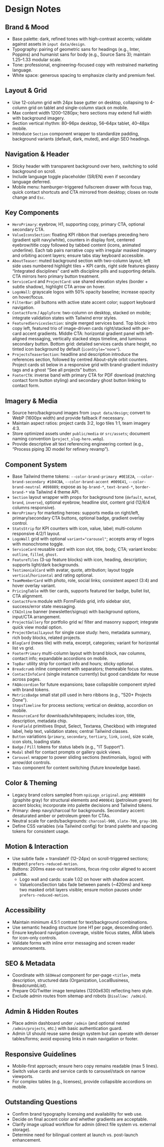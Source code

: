 # Design Notes

## Brand & Mood
- Base palette: dark, refined tones with high-contrast accents; validate against assets in `input data/design`.
- Typography: pairing of geometric sans for headings (e.g., Inter, Poppins) and humanist sans for body (e.g., Source Sans 3); maintain 1.25–1.33 modular scale.
- Tone: professional, engineering-focused copy with restrained marketing language.
- White space: generous spacing to emphasize clarity and premium feel.

## Layout & Grid
- Use 12-column grid with 24px base gutter on desktop, collapsing to 4-column grid on tablet and single-column stack on mobile.
- Max content width 1200–1280px; hero sections may extend full width with background imagery.
- Section vertical rhythm: 80–96px desktop, 56–64px tablet, 40–48px mobile.
- Introduce `Section` component wrapper to standardize padding, background variants (default, dark, muted), and align SEO headings.

## Navigation & Header
- Sticky header with transparent background over hero, switching to solid background on scroll.
- Include language toggle placeholder (SR/EN) even if secondary language deferred.
- Mobile menu: hamburger-triggered fullscreen drawer with focus trap, quick contact shortcuts and CTA mirrored from desktop; closes on route change and `Esc`.

## Key Components
- `HeroPrimary`: eyebrow, H1, supporting copy, primary CTA, optional secondary CTA.
- `ValueIconsSection`: floating KPI ribbon that overlaps preceding hero (gradient split navy/white), counters in display font, centered eyebrow/title copy followed by tabbed content (icons, animated underline). Each tab pairs narrative copy with irregular masked imagery and orbiting accent layers; ensure tabs stay keyboard accessible.
- `AboutTeaser`: muted background section with two-column layout; left side uses numbered highlight tiles + KPI cards, right side features glassy “Integrated disciplines” card with discipline pills and supporting details. CTA mirrors hero primary button treatment.
- `ServiceCard` and `ProjectCard`: use shared elevation styles (border + subtle shadow), highlight CTA arrow on hover.
- `LogoWall`: grayscale logos with 50% opacity baseline; increase opacity on hover/focus.
- `FilterBar`: pill buttons with active state accent color; support keyboard navigation.
- `ContactForm` / `ApplyForm`: two-column on desktop, stacked on mobile; integrate validation states with Tailwind error styles.
- `FeaturedServicesSection`: single merged services band. Top block: intro copy left, featured trio of image-driven cards right/stacked with per-card accent gradients. Middle CTA: horizontal gradient panel with left-aligned messaging, vertically stacked steps timeline, and luminous secondary button. Bottom grid: detailed services cards share height, no tinted icon background by default (`iconStyle="none"`).
- `ProjectsTeaserSection`: headline and description introduce the references section, followed by centred About-style orbit counters. Project cards sit below in a responsive grid with brand-gradient industry tags and a ghost “See all projects” button.
- `FooterCTA`: inverse band with primary CTA for PDF download (matching contact form button styling) and secondary ghost button linking to contact form.

## Imagery & Media
- Source hero/background images from `input data/design`; convert to WebP (1600px width) and provide fallback if necessary.
- Maintain aspect ratios: project cards 3:2, logo tiles 1:1, team imagery 4:3.
- Store optimized assets under `public/media` or `src/assets`; document naming convention (`project_slug-hero.webp`).
- Provide descriptive alt text referencing engineering context (e.g., “Process piping 3D model for refinery revamp”).

## Component System
- Base Tailwind theme tokens: `--color-brand-primary #0E1E2A`, `--color-brand-secondary #104CBA`, `--color-brand-accent #009E41`, `--color-brand-neutral #898889`; expose as `bg-brand-*`, `text-brand-*`, `border-brand-*` via Tailwind 4 theme API.
- `Section` layout wrapper with props for background tone (`default`, `muted`, `brand`, `inverse`), optional eyebrow, headline slot, content grid (12/6/4 columns responsive).
- `HeroPrimary` for marketing heroes: supports media on right/left, primary/secondary CTA buttons, optional badge, gradient overlay control.
- `StatsStrip` for KPI counters with icon, value, label; multi-column responsive 4/2/1 layout.
- `LogoWall` grid with optional `variant="carousel"`; accepts array of logos with monochrome toggle.
- `ServiceCard` reusable card with icon slot, title, body, CTA; variant knobs: `outline`, `filled`, `ghost`.
- `FeatureTiles` (3-up feature blocks) with icon, heading, description; supports light/dark backgrounds.
- `TestimonialCard` with avatar, quote, attribution; layout toggle `vertical`/`horizontal` and rating optional.
- `TeamMemberCard` with photo, role, social links; consistent aspect (3:4) and hover overlay variant.
- `PricingTable` with tier cards, supports featured tier badge, bullet list, CTA alignment.
- `ContactForm` module with FormFields grid, info sidebar slot, success/error state messaging.
- `CTAInline` banner (newsletter/signup) with background options, input/CTA arrangement.
- `ProjectGallery` for portfolio grid w/ filter and masonry support; integrate quick view modal option.
- `ProjectDetailLayout` for single case study: hero, metadata summary, rich body blocks, related projects.
- `BlogCard` (news tile) with meta, excerpt, categories; variant for horizontal list vs grid.
- `FooterPrimary` multi-column layout with brand block, nav columns, contact info; expandable accordions on mobile.
- `TopBar` utility strip for contact info and hours; sticky optional.
- `Breadcrumb` inline component with separators; themeable focus states.
- `ContactInfoCard` (single instance currently) but good candidate for reuse across pages.
- `FAQAccordion` for future expansions; base collapsible component styled with brand tokens.
- `MetricsBadge` small stat pill used in hero ribbons (e.g., "520+ Projects Done").
- `StepsTimeline` for process sections; vertical on desktop, accordion on mobile.
- `ResourceCard` for downloads/whitepapers; includes icon, title, description, metadata chip.
- `FormField` primitives (Input, Select, Textarea, Checkbox) with integrated label, help text, validation states; central Tailwind classes.
- `Button` variations (`primary`, `secondary`, `tertiary`, `link`, `icon`), size scale, icon slots, loading state.
- `Badge` / `Pill` tokens for status labels (e.g., "IT Support").
- `Modal` shell for contact prompts or gallery quick views.
- `Carousel` wrapper to power sliding sections (testimonials, logos) with arrow/dot controls.
- `Tabs` component for content switching (future knowledge base).
## Color & Theming
- Legacy brand colors sampled from `npiLogo_original.png`: `#898889` (graphite gray) for structural elements and `#009E41` (petroleum green) for accent blocks; incorporate into palette decisions and Tailwind tokens.
- Primary: deep navy/charcoal for backgrounds. Secondary accent: desaturated amber or petroleum green for CTAs.
- Neutral scale for cards/backgrounds: `charcoal-900`, `slate-700`, `gray-100`.
- Define CSS variables (via Tailwind config) for brand palette and spacing tokens for consistent usage.

## Motion & Interaction
- Use subtle fade + translateY (12–24px) on scroll-triggered sections; respect `prefers-reduced-motion`.
- Buttons: 200ms ease-out transitions, focus ring color aligned to accent palette.
  - Logo wall and cards: scale 1.02 on hover with shadow accent.
  - ValueIconsSection tabs fade between panels (~420ms) and keep two masked orbit layers visible; ensure motion pauses under `prefers-reduced-motion`.

## Accessibility
- Maintain minimum 4.5:1 contrast for text/background combinations.
- Use semantic heading structure (one H1 per page, descending order).
- Ensure keyboard navigation coverage, visible focus states, ARIA labels for icon-only controls.
- Validate forms with inline error messaging and screen reader announcements.

## SEO & Metadata
- Coordinate with `SEOHead` component for per-page `<title>`, meta description, structured data (Organization, LocalBusiness, BreadcrumbList).
- Prepare OG/Twitter image templates (1200x630) reflecting hero style.
- Exclude admin routes from sitemap and robots (`Disallow: /admin`).

## Admin & Hidden Routes
- Place admin dashboard under `/admin` (and optional nested `/admin/projects`, etc.) with basic authentication guard.
- Admin UI should reuse same design system but can operate with denser tables/forms; avoid exposing links in main navigation or footer.

## Responsive Guidelines
- Mobile-first approach; ensure hero copy remains readable (max 5 lines).
- Switch value cards and service cards to carousel/stack on narrow viewports.
- For complex tables (e.g., licenses), provide collapsible accordions on mobile.

## Outstanding Questions
- Confirm brand typography licensing and availability for web use.
- Decide on final accent color and whether gradients are acceptable.
- Clarify image upload workflow for admin (direct file system vs. external storage).
- Determine need for bilingual content at launch vs. post-launch enhancement.

